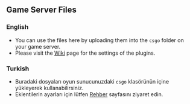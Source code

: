 ## Game Server Files

### English

- You can use the files here by uploading them into the `csgo` folder on your game server.
- Please visit the [Wiki](https://github.com/SourcePawnX/Jailbreak/wiki) page for the settings of the plugins.

### Turkish

- Buradaki dosyaları oyun sunucunuzdaki `csgo` klasörünün içine yükleyerek kullanabilirsiniz.
- Eklentilerin ayarları için lütfen [Rehber](https://github.com/SourcePawnX/Jailbreak/wiki) sayfasını ziyaret edin.
